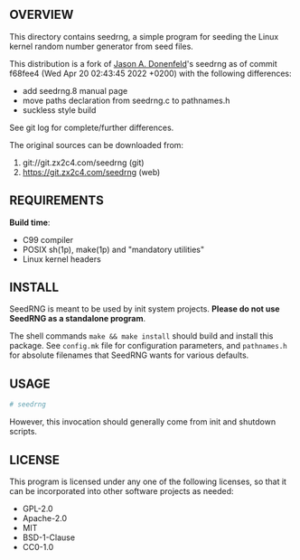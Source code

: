 OVERVIEW
--------
This directory contains seedrng, a simple program for seeding the
Linux kernel random number generator from seed files.

This distribution is a fork of [Jason A. Donenfeld][1]'s seedrng as of
commit f68fee4 (Wed Apr 20 02:43:45 2022 +0200) with the following
differences:
- add seedrng.8 manual page
- move paths declaration from seedrng.c to pathnames.h
- suckless style build

[1]: mailto:Jason@zx2c4.com

See git log for complete/further differences.

The original sources can be downloaded from:
1. git://git.zx2c4.com/seedrng    (git)
2. https://git.zx2c4.com/seedrng  (web)


REQUIREMENTS
------------
**Build time**:
- C99 compiler
- POSIX sh(1p), make(1p) and "mandatory utilities"
- Linux kernel headers


INSTALL
-------
SeedRNG is meant to be used by init system projects.
**Please do not use SeedRNG as a standalone program**.

The shell commands `make && make install` should build and install
this package.  See `config.mk` file for configuration parameters, and
`pathnames.h` for absolute filenames that SeedRNG wants for various
defaults.


USAGE
-----
```sh
# seedrng
```

However, this invocation should generally come from init and shutdown
scripts.


LICENSE
-------
This program is licensed under any one of the following licenses, so
that it can be incorporated into other software projects as needed:

- GPL-2.0
- Apache-2.0
- MIT
- BSD-1-Clause
- CC0-1.0
